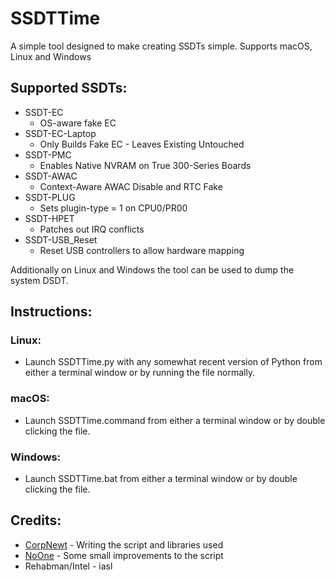 SSDTTime
==========
A simple tool designed to make creating SSDTs simple.
Supports macOS, Linux and Windows

## Supported SSDTs:
- SSDT-EC
    - OS-aware fake EC
- SSDT-EC-Laptop
    - Only Builds Fake EC - Leaves Existing Untouched
- SSDT-PMC
    - Enables Native NVRAM on True 300-Series Boards
- SSDT-AWAC
    - Context-Aware AWAC Disable and RTC Fake
- SSDT-PLUG
    - Sets plugin-type = 1 on CPU0/PR00
- SSDT-HPET
    - Patches out IRQ conflicts
- SSDT-USB_Reset
    -  Reset USB controllers to allow hardware mapping
    
Additionally on Linux and Windows the tool can be used to dump the system DSDT.

## Instructions:
### Linux:
* Launch SSDTTime.py with any somewhat recent version of Python from either a terminal window or by running the file normally.
### macOS:
* Launch SSDTTime.command from either a terminal window or by double clicking the file.
### Windows:
* Launch SSDTTime.bat from either a terminal window or by double clicking the file.

## Credits:
- [CorpNewt](https://github.com/CorpNewt) - Writing the script and libraries used
- [NoOne](https://github.com/IOIIIO) - Some small improvements to the script
- Rehabman/Intel - iasl
